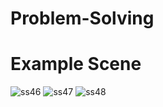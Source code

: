 # Problem-Solving

# Example Scene
![ss46](https://user-images.githubusercontent.com/89525164/136644945-999b8c7d-d5c1-4d9f-956d-c68e8deda4e3.png)
![ss47](https://user-images.githubusercontent.com/89525164/136644946-5dfe2877-58ac-42e1-b077-29af2d93abf1.png)
![ss48](https://user-images.githubusercontent.com/89525164/136644947-d896bee0-6eab-4227-9def-450277f1f3c4.png)
